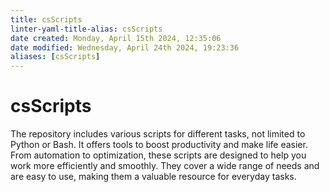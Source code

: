 ```yaml
---
title: csScripts
linter-yaml-title-alias: csScripts
date created: Monday, April 15th 2024, 12:35:06
date modified: Wednesday, April 24th 2024, 19:23:36
aliases: [csScripts]
---
```


# csScripts

The repository includes various scripts for different tasks, not limited to Python or Bash. It offers tools to boost productivity and make life easier. From automation to optimization, these scripts are designed to help you work more efficiently and smoothly. They cover a wide range of needs and are easy to use, making them a valuable resource for everyday tasks.
